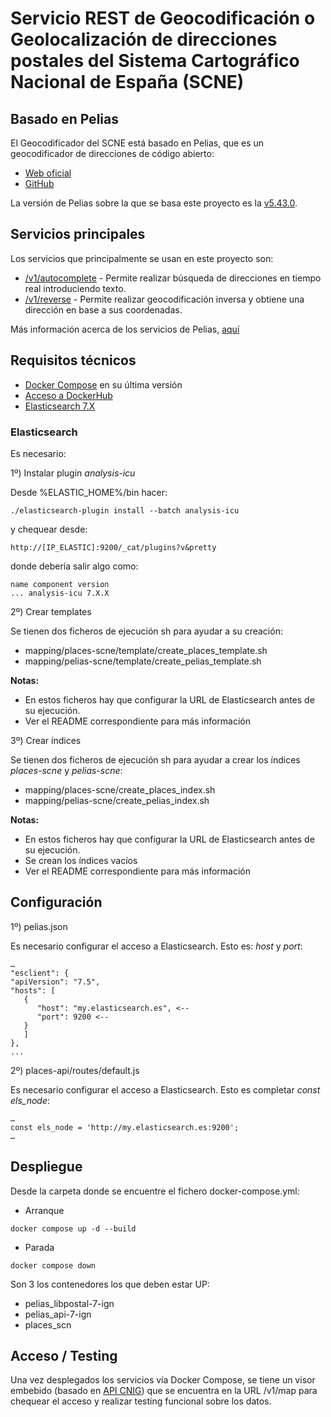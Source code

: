 # Servicio REST de Geocodificación o Geolocalización de direcciones postales del Sistema Cartográfico Nacional de España (SCNE)

## Basado en Pelias

El Geocodificador del SCNE está basado en Pelias, que es un geocodificador de direcciones de código abierto:
- [Web oficial](https://pelias.io/)
- [GitHub](https://github.com/pelias)

La versión de Pelias sobre la que se basa este proyecto es la [v5.43.0](https://github.com/pelias/api/releases/tag/v5.43.0).

## Servicios principales

Los servicios que principalmente se usan en este proyecto son:
- [/v1/autocomplete](https://github.com/pelias/documentation/blob/master/autocomplete.md) - Permite realizar búsqueda de direcciones en tiempo real introduciendo texto.
- [/v1/reverse](https://github.com/pelias/documentation/blob/master/reverse.md) - Permite realizar geocodificación inversa y obtiene una dirección en base a sus coordenadas.

Más información acerca de los servicios de Pelias, [aquí](https://github.com/pelias/documentation/blob/master/services.md)

## Requisitos técnicos

- [Docker Compose](https://docs.docker.com/compose/) en su última versión
- [Acceso a DockerHub](https://hub.docker.com/)
- [Elasticsearch 7.X](https://www.elastic.co/guide/en/elasticsearch/reference/7.17/es-release-notes.html)

### Elasticsearch

Es necesario:

1º) Instalar plugin _analysis-icu_

Desde %ELASTIC_HOME%/bin hacer:
```
./elasticsearch-plugin install --batch analysis-icu
```
y chequear desde:
```
http://[IP_ELASTIC]:9200/_cat/plugins?v&pretty
```
donde debería salir algo como:
```
name component version
... analysis-icu 7.X.X
```

2º) Crear templates

Se tienen dos ficheros de ejecución sh para ayudar a su creación:
- mapping/places-scne/template/create_places_template.sh
- mapping/pelias-scne/template/create_pelias_template.sh

**Notas:**
- En estos ficheros hay que configurar la URL de Elasticsearch antes de su ejecución.
- Ver el README correspondiente para más información

3º) Crear índices

Se tienen dos ficheros de ejecución sh para ayudar a crear los índices _places-scne_ y _pelias-scne_:
- mapping/places-scne/create_places_index.sh
- mapping/pelias-scne/create_pelias_index.sh

**Notas:**
- En estos ficheros hay que configurar la URL de Elasticsearch antes de su ejecución.
- Se crean los índices vacíos
- Ver el README correspondiente para más información

## Configuración

1º) pelias.json

Es necesario configurar el acceso a Elasticsearch. Esto es: _host_ y _port_:
```
…
"esclient": {
"apiVersion": "7.5",
"hosts": [
   {
      "host": "my.elasticsearch.es", <-- 
      "port": 9200 <--
   }
   ]
},
...
```
2º) places-api/routes/default.js

Es necesario configurar el acceso a Elasticsearch. Esto es completar _const els_node_:
```
…
const els_node = 'http://my.elasticsearch.es:9200';
…
```

## Despliegue

Desde la carpeta donde se encuentre el fichero docker-compose.yml:
- Arranque
```
docker compose up -d --build
```
- Parada
```
docker compose down
```
Son 3 los contenedores los que deben estar UP:
- pelias_libpostal-7-ign
- pelias_api-7-ign
- places_scn

## Acceso / Testing

Una vez desplegados los servicios vía Docker Compose, se tiene un visor embebido (basado en [API CNIG](https://plataforma.idee.es/cnig-api)) que se encuentra en la URL /v1/map para chequear el acceso y realizar testing funcional sobre los datos.
